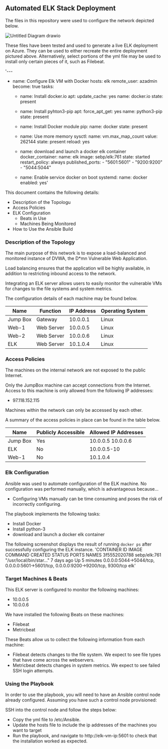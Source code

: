 
## Automated ELK Stack Deployment

The files in this repository were used to configure the network depicted below.

![Untitled Diagram drawio](https://user-images.githubusercontent.com/102448690/160266683-4df89297-bb53-4828-9268-a98e0526d26e.png)

These files have been tested and used to generate a live ELK deployment on Azure. They can be used to either recreate the entire deployment pictured above. Alternatively, select portions of the yml file may be used to install only certain pieces of it, such as Filebeat.

  '---
  - name: Configure Elk VM with Docker
    hosts: elk
    remote_user: azadmin
    become: true
    tasks:
    - name: Install docker.io
      apt:
        update_cache: yes
        name: docker.io
        state: present

    - name: Install pyhton3-pip
      apt:
        force_apt_get: yes
        name: python3-pip
        state: present

    - name: Install Docker module
      pip:
        name: docker
        state: present

    - name: Use more memory
      sysctl:
        name: vm.max_map_count
        value: 262144
        state: present
        reload: yes

    - name: download and launch a docker elk container
      docker_container:
        name: elk
        image: sebp/elk:761
        state: started
        restart_policy: always
        published_ports:
          - "5601:5601"
          - "9200:9200"
          - "5044:5044"

    - name: Enable service docker on boot
      systemd:
        name: docker
        enabled: yes'

This document contains the following details:
- Description of the Topologu
- Access Policies
- ELK Configuration
  - Beats in Use
  - Machines Being Monitored
- How to Use the Ansible Build


### Description of the Topology

The main purpose of this network is to expose a load-balanced and monitored instance of DVWA, the D*mn Vulnerable Web Application.

Load balancing ensures that the application will be highly available, in addition to restricting inbound access to the network.


Integrating an ELK server allows users to easily monitor the vulnerable VMs for changes to the file systems and system metrics.

The configuration details of each machine may be found below.


| Name     | Function | IP Address | Operating System |
|----------|----------|------------|------------------|
| Jump Box |Gateway   | 10.0.0.1   | Linux            |
| Web-1    |Web Server| 10.0.0.5   | Linux            |
| Web-2    |Web Server| 10.0.0.6   | Linux            |
| ELK      |Web Server| 10.1.0.4   | Linux            |

### Access Policies

The machines on the internal network are not exposed to the public Internet. 

Only the JumpBox machine can accept connections from the Internet. Access to this machine is only allowed from the following IP addresses:
- 97.118.152.115

Machines within the network can only be accessed by each other.

A summary of the access policies in place can be found in the table below.

| Name     | Publicly Accessible | Allowed IP Addresses |  
|----------|---------------------|----------------------|
| Jump Box | Yes                 | 10.0.0.5 10.0.0.6    |
| ELK      | No                  | 10.0.0.5-10          |
| Web-1    | No                  | 10.1.0.4             |

### Elk Configuration

Ansible was used to automate configuration of the ELK machine. No configuration was performed manually, which is advantageous because...
- Configuring VMs manually can be time consuming and poses the risk of incorrectly configuring.

The playbook implements the following tasks:
- Install Docker
- Install python-3
- download and launch a docker elk container

The following screenshot displays the result of running `docker ps` after successfully configuring the ELK instance.
'CONTAINER ID   IMAGE          COMMAND                  CREATED      STATUS         PORTS                                                                              NAMES
3f5552020788   sebp/elk:761   "/usr/local/bin/star…"   7 days ago   Up 5 minutes   0.0.0.0:5044->5044/tcp, 0.0.0.0:5601->5601/tcp, 0.0.0.0:9200->9200/tcp, 9300/tcp   elk' 

### Target Machines & Beats
This ELK server is configured to monitor the following machines:
- 10.0.0.5
- 10.0.0.6

We have installed the following Beats on these machines:
- Filebeat
- Metricbeat

These Beats allow us to collect the following information from each machine:
- Filebeat detects changes to the file system. We expect to see file types that have come across the webservers.
- Metricbeat detects changes in system metrics. We expect to see failed SSH login attempts.

### Using the Playbook
In order to use the playbook, you will need to have an Ansible control node already configured. Assuming you have such a control node provisioned: 

SSH into the control node and follow the steps below:
- Copy the yml file to /etc/Ansible.
- Update the hosts file to include the ip addresses of the machines you want to target
- Run the playbook, and navigate to http://elk-vm-ip:5601 to check that the installation worked as expected.
